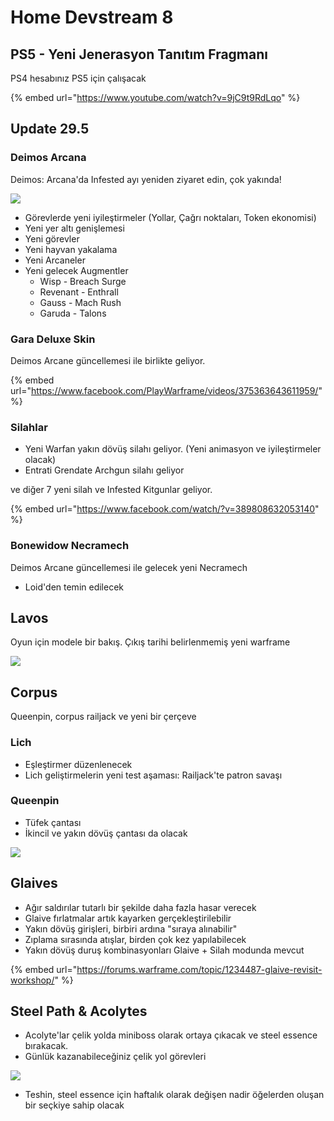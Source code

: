 # Home Devstream 8

## PS5 - Yeni Jenerasyon Tanıtım Fragmanı

PS4 hesabınız PS5 için çalışacak

{% embed url="https://www.youtube.com/watch?v=9jC9t9RdLqo" %}

## Update 29.5

### Deimos Arcana

Deimos: Arcana'da Infested ayı yeniden ziyaret edin, çok yakında!

![](https://cdn-w1.gitlab.io/s-1/2020/10/11/Ej607cdWAAE7hA9.jpg)

* Görevlerde yeni iyileştirmeler \(Yollar, Çağrı noktaları, Token ekonomisi\)
* Yeni yer altı genişlemesi
* Yeni görevler
* Yeni hayvan yakalama
* Yeni Arcaneler
* Yeni gelecek Augmentler
  * Wisp - Breach Surge
  * Revenant - Enthrall
  * Gauss - Mach Rush
  * Garuda - Talons

### Gara Deluxe Skin

Deimos Arcane güncellemesi ile birlikte geliyor.

{% embed url="https://www.facebook.com/PlayWarframe/videos/375363643611959/" %}

### Silahlar

* Yeni Warfan yakın dövüş silahı geliyor. \(Yeni animasyon ve iyileştirmeler olacak\)
* Entrati Grendate Archgun silahı geliyor

ve diğer 7 yeni silah ve Infested Kitgunlar geliyor.

{% embed url="https://www.facebook.com/watch/?v=389808632053140" %}

### Bonewidow Necramech

Deimos Arcane güncellemesi ile gelecek yeni Necramech

* Loid'den temin edilecek

## Lavos

Oyun için modele bir bakış. Çıkış tarihi belirlenmemiş yeni warframe

![](https://cdn-w1.gitlab.io/s-1/2020/10/11/Ej-5-IsXcAEXycX.jpg)

## Corpus

Queenpin, corpus railjack ve yeni bir çerçeve

###  **Lich**

* Eşleştirmer düzenlenecek
* Lich geliştirmelerin yeni test aşaması: Railjack'te patron savaşı

###  **Queenpin**

* Tüfek çantası
* İkincil ve yakın dövüş çantası da olacak

![](https://cdn-w1.gitlab.io/s-1/2020/11/07/2.jpg)

## Glaives

* Ağır saldırılar tutarlı bir şekilde daha fazla hasar verecek
* Glaive fırlatmalar artık kayarken gerçekleştirilebilir
* Yakın dövüş girişleri, birbiri ardına "sıraya alınabilir"
* Zıplama sırasında atışlar, birden çok kez yapılabilecek
* Yakın dövüş duruş kombinasyonları Glaive + Silah modunda mevcut

{% embed url="https://forums.warframe.com/topic/1234487-glaive-revisit-workshop/" %}

## Steel Path & Acolytes

* Acolyte'lar çelik yolda miniboss olarak ortaya çıkacak ve steel essence bırakacak.
* Günlük kazanabileceğiniz çelik yol görevleri

![](https://cdn-w1.gitlab.io/s-1/2020/11/07/3.jpg)

* Teshin, steel essence için haftalık olarak değişen nadir öğelerden oluşan bir seçkiye sahip olacak

